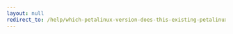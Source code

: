 ```yaml
---
layout: null
redirect_to: /help/which-petalinux-version-does-this-existing-petalinux-project-use/
---
```

